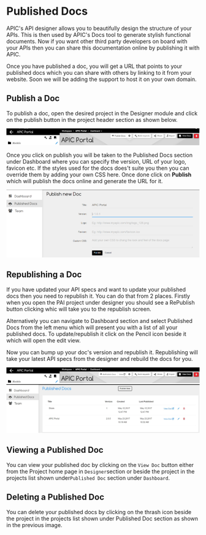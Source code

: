 # Published Docs

APIC's API designer allows you to beautifully design the structure of your APIs. This is then used by APIC's Docs tool to generate stylish functional documents. Now if you want other third party developers on board with your APIs then you can share this documentation online by publishing it with APIC.

Once you have published a doc, you will get a URL that points to your published docs which you can share with others by linking to it from your website. Soon we will be adding the support to host it on your own domain.

## Publish a Doc

To publish a doc, open the desired project in the Designer module and click on the publish button in the project header section as shown below.

![](../.gitbook/assets/publish-doc%20%281%29.jpg)

Once you click on publish you will be taken to the Published Docs section under Dashboard where you can specify the version, URL of your logo, favicon etc. If the styles used for the docs does't suite you then you can override them by adding your own CSS here. Once done click on **Publish** which will publish the docs online and generate the URL for it.

![](../.gitbook/assets/apic-new-published-doc.png)

## Republishing a Doc

If you have updated your API specs and want to update your published docs then you need to republish it. You can do that from 2 places. Firstly when you open the PAI project under designer you should see a RePublish button clicking whic will take you to the republish screen.

Alternatively you can navigate to Dashboard section and select Published Docs from the left menu which will present you with a list of all your published docs. To update/republish it click on the Pencil icon beside it which will open the edit view.

Now you can bump up your doc's version and republish it. Republishing will take your latest API specs from the designer and rebuild the docs for you.

![](../.gitbook/assets/re-publish-doc%20%281%29.jpg)![](../.gitbook/assets/apic-published-docs-list%20%281%29.JPG)

## Viewing a Published Doc

You can view your published doc by clicking on the `View Doc` button either from the Project home page in `Designer`section or beside the project in the projects list shown under`Published Doc` section under `Dashboard`.

## Deleting a Published Doc

You can delete your published docs by clicking on the thrash icon beside the project in the projects list shown under Published Doc section as shown in the previous image.

